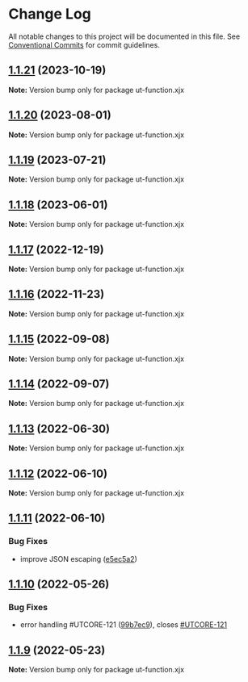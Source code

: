 # Change Log

All notable changes to this project will be documented in this file.
See [Conventional Commits](https://conventionalcommits.org) for commit guidelines.

## [1.1.21](https://github.com/softwaregroup-bg/ut-function/compare/ut-function.capture-request@1.1.3...ut-function.xjx@1.1.21) (2023-10-19)

**Note:** Version bump only for package ut-function.xjx





## [1.1.20](https://github.com/softwaregroup-bg/ut-function/compare/ut-function.xml2json@1.1.18...ut-function.xjx@1.1.20) (2023-08-01)

**Note:** Version bump only for package ut-function.xjx





## [1.1.19](https://github.com/softwaregroup-bg/ut-function/compare/ut-function.xml2json@1.1.17...ut-function.xjx@1.1.19) (2023-07-21)

**Note:** Version bump only for package ut-function.xjx





## [1.1.18](https://github.com/softwaregroup-bg/ut-function/compare/ut-function.console-table@1.1.1...ut-function.xjx@1.1.18) (2023-06-01)

**Note:** Version bump only for package ut-function.xjx





## [1.1.17](https://github.com/softwaregroup-bg/ut-function/compare/ut-function.transform@1.3.0...ut-function.xjx@1.1.17) (2022-12-19)

**Note:** Version bump only for package ut-function.xjx





## [1.1.16](https://github.com/softwaregroup-bg/ut-function/compare/ut-function.common-joi@1.9.1...ut-function.xjx@1.1.16) (2022-11-23)

**Note:** Version bump only for package ut-function.xjx





## [1.1.15](https://github.com/softwaregroup-bg/ut-function/compare/ut-function.xml2json@1.1.13...ut-function.xjx@1.1.15) (2022-09-08)

**Note:** Version bump only for package ut-function.xjx





## [1.1.14](https://github.com/softwaregroup-bg/ut-function/compare/ut-function.common-joi@1.7.5...ut-function.xjx@1.1.14) (2022-09-07)

**Note:** Version bump only for package ut-function.xjx





## [1.1.13](https://github.com/softwaregroup-bg/ut-function/compare/ut-function.xml2json@1.1.11...ut-function.xjx@1.1.13) (2022-06-30)

**Note:** Version bump only for package ut-function.xjx





## [1.1.12](https://github.com/softwaregroup-bg/ut-function/compare/ut-function.xml2json@1.1.10...ut-function.xjx@1.1.12) (2022-06-10)

**Note:** Version bump only for package ut-function.xjx





## [1.1.11](https://github.com/softwaregroup-bg/ut-function/compare/ut-function.common-joi@1.7.2...ut-function.xjx@1.1.11) (2022-06-10)


### Bug Fixes

* improve JSON escaping ([e5ec5a2](https://github.com/softwaregroup-bg/ut-function/commit/e5ec5a22f7f4e29326b67cf43974c897ac529f5a))





## [1.1.10](https://github.com/softwaregroup-bg/ut-function/compare/ut-function.cbc@1.1.6...ut-function.xjx@1.1.10) (2022-05-26)


### Bug Fixes

* error handling #UTCORE-121 ([99b7ec9](https://github.com/softwaregroup-bg/ut-function/commit/99b7ec922904bb96d9a5e9282ae21f5af6a732d3)), closes [#UTCORE-121](https://github.com/softwaregroup-bg/ut-function/issues/UTCORE-121)





## [1.1.9](https://github.com/softwaregroup-bg/ut-function/compare/ut-function.capture-hapi@1.1.3...ut-function.xjx@1.1.9) (2022-05-23)

**Note:** Version bump only for package ut-function.xjx
